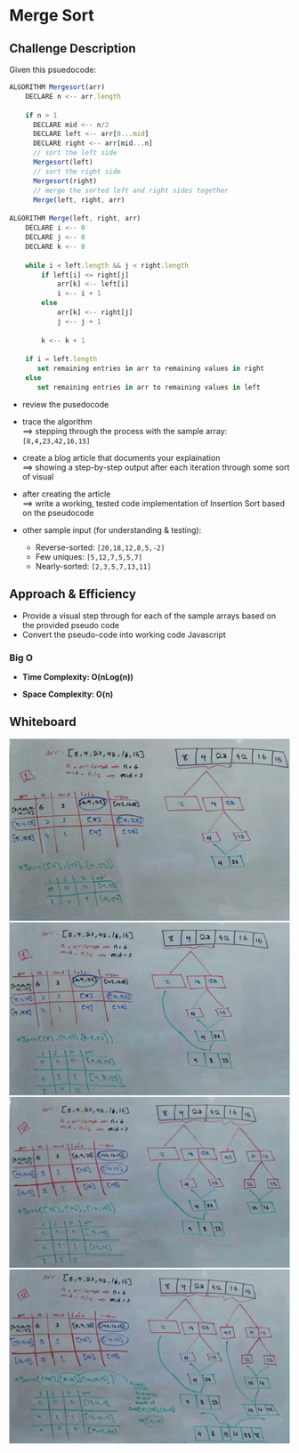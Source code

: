# Merge Sort

## Challenge Description

Given this psuedocode:
```js
ALGORITHM Mergesort(arr)
    DECLARE n <-- arr.length
           
    if n > 1
      DECLARE mid <-- n/2
      DECLARE left <-- arr[0...mid]
      DECLARE right <-- arr[mid...n]
      // sort the left side
      Mergesort(left)
      // sort the right side
      Mergesort(right)
      // merge the sorted left and right sides together
      Merge(left, right, arr)

ALGORITHM Merge(left, right, arr)
    DECLARE i <-- 0
    DECLARE j <-- 0
    DECLARE k <-- 0

    while i < left.length && j < right.length
        if left[i] <= right[j]
            arr[k] <-- left[i]
            i <-- i + 1
        else
            arr[k] <-- right[j]
            j <-- j + 1
            
        k <-- k + 1

    if i = left.length
       set remaining entries in arr to remaining values in right
    else
       set remaining entries in arr to remaining values in left
```
- review the pusedocode
- trace the algorithm   
==> stepping through the process with the sample array:   
`[8,4,23,42,16,15]`
- create a blog article that documents your explaination   
==> showing a step-by-step output after each iteration through some sort of visual
- after creating the article  
==> write a working, tested code implementation of Insertion Sort based on the pseudocode

- other sample input (for understanding & testing):
  - Reverse-sorted: `[20,18,12,8,5,-2]`
  - Few uniques: `[5,12,7,5,5,7]`
  - Nearly-sorted: `[2,3,5,7,13,11]`

## Approach & Efficiency

- Provide a visual step through for each of the sample arrays based on the provided pseudo code
- Convert the pseudo-code into working code Javascript

### Big O

- **Time Complexity: O(nLog(n))**  

- **Space Complexity: O(n)**  


## Whiteboard

![sort-1](assets/cc27-1-1.jpg)
![sort-2](assets/cc27-1-2.jpg)
![sort-3](assets/cc27-2-1.jpg)
![sort-4+5](assets/cc27-2-2.jpg)
